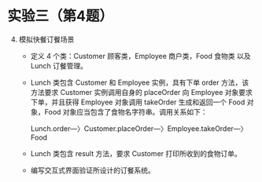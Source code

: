 # 实验三（第4题）

4. 模拟快餐订餐场景

   - 定义 4 个类：Customer 顾客类，Employee 商户类，Food 食物类 以及 Lunch 订餐管理。

   - Lunch 类包含 Customer 和 Employee 实例，具有下单 order 方法，该方法要求 Customer 实例调用自身的 placeOrder 向 Employee 对象要求下单，并且获得 Employee 对象调用 takeOrder 生成和返回一个 Food 对象，Food 对象应当包含了食物名字符串。调用关系如下：

     Lunch.order—〉Customer.placeOrder—〉Employee.takeOrder—〉Food
     
   - Lunch 类包含 result 方法，要求 Customer 打印所收到的食物订单。

   - 编写交互式界面验证所设计的订餐系统。
